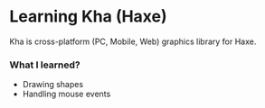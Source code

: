 # Learning Kha (Haxe)

Kha is cross-platform (PC, Mobile, Web) graphics library for Haxe.

### What I learned?
- Drawing shapes
- Handling mouse events
